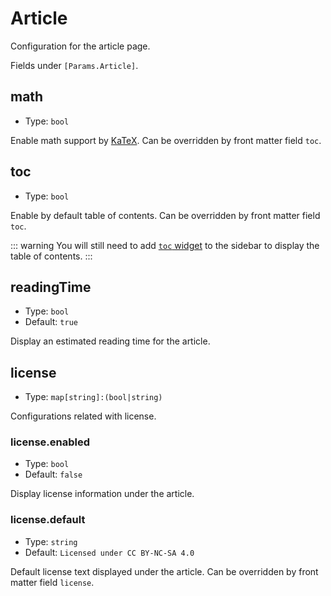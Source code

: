 # Article

Configuration for the article page.

Fields under `[Params.Article]`.

## math

- Type: `bool`

Enable math support by [KaTeX](https://katex.org/). Can be overridden by front matter field `toc`.

## toc

- Type: `bool`

Enable by default table of contents. Can be overridden by front matter field `toc`.

::: warning
You will still need to add [`toc` widget](widgets.md#toc) to the sidebar to display the table of contents.
::: 


## readingTime

- Type: `bool`
- Default: `true`

Display an estimated reading time for the article.

## license

- Type: `map[string]:(bool|string)`

Configurations related with license.

### license.enabled

- Type: `bool`
- Default: `false`

Display license information under the article.

### license.default

- Type: `string`
- Default: `Licensed under CC BY-NC-SA 4.0`

Default license text displayed under the article. Can be overridden by front matter field `license`.